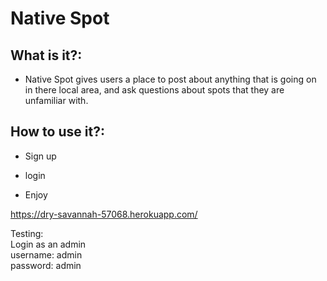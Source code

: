 # Native Spot

## What is it?:
  
  * Native Spot gives users a place to post about anything that is going on in there local area, and ask questions about spots that they are unfamiliar with.

## How to use it?:

  * Sign up 

  * login

  * Enjoy


https://dry-savannah-57068.herokuapp.com/

Testing:  
Login as an admin  
username: admin  
password: admin  
